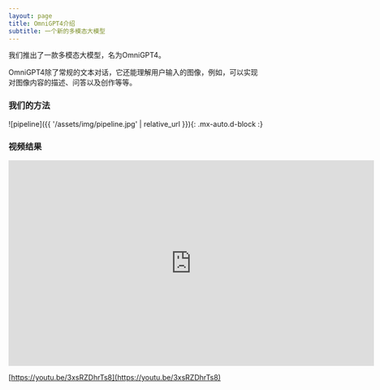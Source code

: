 ```yaml
---
layout: page
title: OmniGPT4介绍
subtitle: 一个新的多模态大模型
---
```


我们推出了一款多模态大模型，名为OmniGPT4。

OmniGPT4除了常规的文本对话，它还能理解用户输入的图像，例如，可以实现对图像内容的描述、问答以及创作等等。

### 我们的方法

![pipeline]({{ '/assets/img/pipeline.jpg' | relative_url }}){: .mx-auto.d-block :}

### 视频结果

<iframe width="720" height="405" src="https://www.youtube.com/embed/3xsRZDhrTs8" title="OmniGPT4" frameborder="0" allow="accelerometer; autoplay; clipboard-write; encrypted-media; gyroscope; picture-in-picture; web-share" allowfullscreen></iframe>

[https://youtu.be/3xsRZDhrTs8](https://youtu.be/3xsRZDhrTs8)
